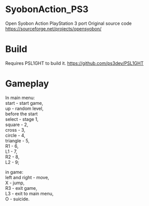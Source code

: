 # SyobonAction_PS3

Open Syobon Action PlayStation 3 port
Original source code https://sourceforge.net/projects/opensyobon/

# Build

Requires PSL1GHT to build it.
https://github.com/ps3dev/PSL1GHT

# Gameplay

In main menu:  
start - start game,  
up - random level,  
before the start  
select - stage 1,  
square - 2,  
cross - 3,  
circle - 4,  
triangle - 5,  
R1 - 6,  
L1 - 7,  
R2 - 8,  
L2 - 9;  

in game:  
left and right - move,  
Х - jump,  
R3 - exit game,  
L3 - exit to main menu,  
О - suicide.
